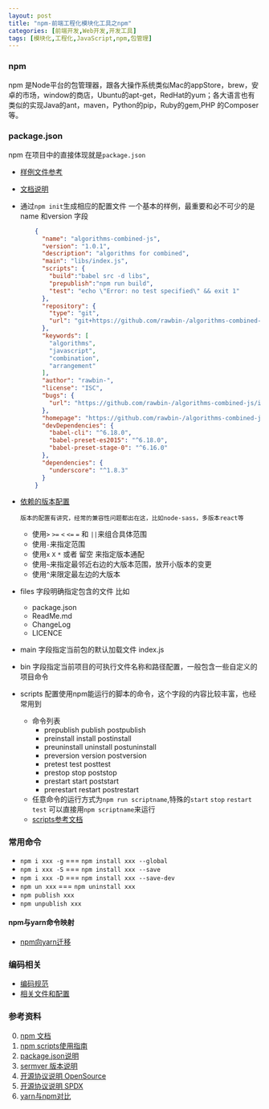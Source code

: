 ```yaml
---
layout: post
title: "npm-前端工程化模块化工具之npm"
categories: [前端开发,Web开发,开发工具]
tags: [模块化,工程化,JavaScript,npm,包管理]
---
```


### npm

npm 是Node平台的包管理器，跟各大操作系统类似Mac的appStore，brew，安卓的市场，window的商店，Ubuntu的apt-get，RedHat的yum；各大语言也有类似的实现Java的ant，maven，Python的pip，Ruby的gem,PHP 的Composer等。

### package.json

npm 在项目中的直接体现就是`package.json` 

+  [样例文件参考](https://registry.npmjs.org/npm/latest)

+  [文档说明](https://docs.npmjs.com/files/package.json)

+  通过`npm init`生成相应的配置文件 一个基本的样例，最重要和必不可少的是name 和version 字段

   ```json
       {
         "name": "algorithms-combined-js",
         "version": "1.0.1",
         "description": "algorithms for combined",
         "main": "libs/index.js",
         "scripts": {
           "build":"babel src -d libs",
           "prepublish":"npm run build",
           "test": "echo \"Error: no test specified\" && exit 1"
         },
         "repository": {
           "type": "git",
           "url": "git+https://github.com/rawbin-/algorithms-combined-js.git"
         },
         "keywords": [
           "algorithms",
           "javascript",
           "combination",
           "arrangement"
         ],
         "author": "rawbin-",
         "license": "ISC",
         "bugs": {
           "url": "https://github.com/rawbin-/algorithms-combined-js/issues"
         },
         "homepage": "https://github.com/rawbin-/algorithms-combined-js#readme",
         "devDependencies": {
           "babel-cli": "^6.18.0",
           "babel-preset-es2015": "^6.18.0",
           "babel-preset-stage-0": "^6.16.0"
         },
         "dependencies": {
           "underscore": "^1.8.3"
         }
       }
   ```

+  [依赖的版本配置](https://docs.npmjs.com/misc/semver)

       版本的配置有讲究，经常的兼容性问题都出在这，比如node-sass，多版本react等

   + 使用`>` `>=` `<` `<=` `=` 和 `||`来组合具体范围
   + 使用`-`来指定范围
   + 使用`x` `X` `*` 或者 留空 来指定版本通配
   + 使用`~`来指定最邻近右边的大版本范围，放开小版本的变更
   + 使用`^`来限定最左边的大版本

+  files 字段明确指定包含的文件 比如

   + package.json
   + ReadMe.md
   + ChangeLog
   + LICENCE

+  main 字段指定当前包的默认加载文件 index.js

+  bin 字段指定当前项目的可执行文件名称和路径配置，一般包含一些自定义的项目命令

+  scripts 配置使用npm能运行的脚本的命令，这个字段的内容比较丰富，也经常用到

   + 命令列表
     + prepublish publish postpublish
     + preinstall install postinstall
     + preuninstall uninstall postuninstall
     + preversion version postversion
     + pretest test posttest
     + prestop stop poststop
     + prestart start poststart
     + prerestart restart postrestart
   + 任意命令的运行方式为`npm run scriptname`,特殊的`start` `stop` `restart` `test` 可以直接用`npm scriptname`来运行
   + [scripts参考文档](https://docs.npmjs.com/misc/scripts)


###  常用命令

+ `npm i xxx -g` === `npm install xxx --global`
+ `npm i xxx -S` === `npm install xxx --save`
+ `npm i xxx -D` === `npm install xxx --save-dev`
+ `npm un xxx`  === `npm uninstall xxx`
+ `npm publish xxx`
+ `npm unpublish xxx`


#### npm与yarn命令映射

+ [npm向yarn迁移](https://yarnpkg.com/en/docs/migrating-from-npm)

### 编码相关

+ [编码规范](https://docs.npmjs.com/misc/coding-style)
+ [相关文件和配置](https://docs.npmjs.com/misc/developers)


### 参考资料

0. [npm 文档](https://docs.npmjs.com/)
1. [npm scripts使用指南](http://www.ruanyifeng.com/blog/2016/10/npm_scripts.html)
2. [package.json说明](https://docs.npmjs.com/files/package.json)
3. [sermver 版本说明](https://docs.npmjs.com/misc/semver)
4. [开源协议说明 OpenSource](https://opensource.org/licenses/alphabetical)
5. [开源协议说明 SPDX](https://spdx.org/licenses/)
6. [yarn与npm对比](https://yarnpkg.com/en/docs/migrating-from-npm)



